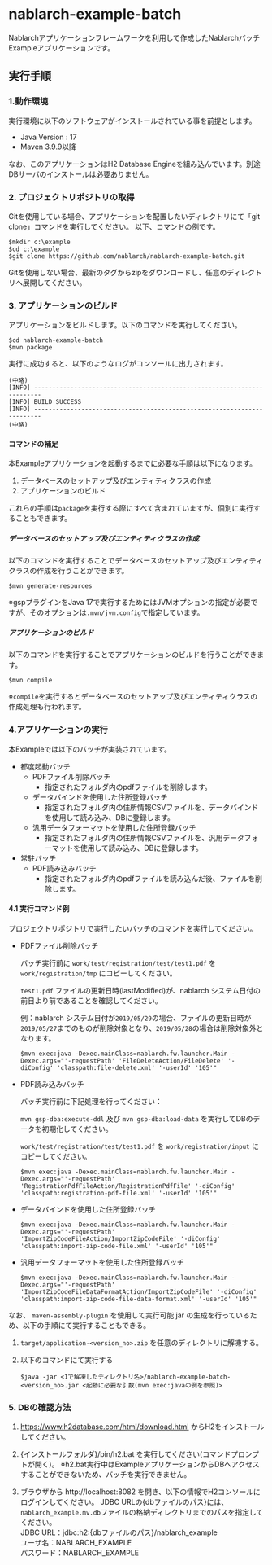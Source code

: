 nablarch-example-batch
===========================

Nablarchアプリケーションフレームワークを利用して作成したNablarchバッチExampleアプリケーションです。

## 実行手順

### 1.動作環境
実行環境に以下のソフトウェアがインストールされている事を前提とします。
* Java Version : 17
* Maven 3.9.9以降

なお、このアプリケーションはH2 Database Engineを組み込んでいます。別途DBサーバのインストールは必要ありません。

### 2. プロジェクトリポジトリの取得
Gitを使用している場合、アプリケーションを配置したいディレクトリにて「git clone」コマンドを実行してください。
以下、コマンドの例です。

    $mkdir c:\example
    $cd c:\example
    $git clone https://github.com/nablarch/nablarch-example-batch.git

Gitを使用しない場合、最新のタグからzipをダウンロードし、任意のディレクトリへ展開してください。

### 3. アプリケーションのビルド

アプリケーションをビルドします。以下のコマンドを実行してください。

    $cd nablarch-example-batch
    $mvn package
    
実行に成功すると、以下のようなログがコンソールに出力されます。

    (中略)
    [INFO] ------------------------------------------------------------------------
    [INFO] BUILD SUCCESS
    [INFO] ------------------------------------------------------------------------
    (中略)

#### コマンドの補足
本Exampleアプリケーションを起動するまでに必要な手順は以下になります。

1. データベースのセットアップ及びエンティティクラスの作成
1. アプリケーションのビルド

これらの手順は`package`を実行する際にすべて含まれていますが、個別に実行することもできます。

##### データベースのセットアップ及びエンティティクラスの作成

以下のコマンドを実行することでデータベースのセットアップ及びエンティティクラスの作成を行うことができます。

    $mvn generate-resources

※gspプラグインをJava 17で実行するためにはJVMオプションの指定が必要ですが、そのオプションは`.mvn/jvm.config`で指定しています。

##### アプリケーションのビルド

以下のコマンドを実行することでアプリケーションのビルドを行うことができます。

    $mvn compile

※`compile`を実行するとデータベースのセットアップ及びエンティティクラスの作成処理も行われます。


### 4.アプリケーションの実行

本Exampleでは以下のバッチが実装されています。

* 都度起動バッチ
    * PDFファイル削除バッチ
        * 指定されたフォルダ内のpdfファイルを削除します。
    * データバインドを使用した住所登録バッチ
        * 指定されたフォルダ内の住所情報CSVファイルを、データバインドを使用して読み込み、DBに登録します。
    * 汎用データフォーマットを使用した住所登録バッチ
        * 指定されたフォルダ内の住所情報CSVファイルを、汎用データフォーマットを使用して読み込み、DBに登録します。
* 常駐バッチ
    * PDF読み込みバッチ
        * 指定されたフォルダ内のpdfファイルを読み込んだ後、ファイルを削除します。

#### 4.1 実行コマンド例
プロジェクトリポジトリで実行したいバッチのコマンドを実行してください。

* PDFファイル削除バッチ

    バッチ実行前に `work/test/registration/test/test1.pdf` を `work/registration/tmp` にコピーしてください。

    `test1.pdf` ファイルの更新日時(lastModified)が、nablarch システム日付の前日より前であることを確認してください。

     例：nablarch システム日付が`2019/05/29`の場合、ファイルの更新日時が`2019/05/27`までのものが削除対象となり、`2019/05/28`の場合は削除対象外となります。

      $mvn exec:java -Dexec.mainClass=nablarch.fw.launcher.Main -Dexec.args="'-requestPath' 'FileDeleteAction/FileDelete' '-diConfig' 'classpath:file-delete.xml' '-userId' '105'"

* PDF読み込みバッチ

    バッチ実行前に下記処理を行ってください：

    `mvn gsp-dba:execute-ddl` 及び `mvn gsp-dba:load-data` を実行してDBのデータを初期化してください。

    `work/test/registration/test/test1.pdf` を `work/registration/input` にコピーしてください。

      $mvn exec:java -Dexec.mainClass=nablarch.fw.launcher.Main -Dexec.args="'-requestPath' 'RegistrationPdfFileAction/RegistrationPdfFile' '-diConfig' 'classpath:registration-pdf-file.xml' '-userId' '105'"

* データバインドを使用した住所登録バッチ

      $mvn exec:java -Dexec.mainClass=nablarch.fw.launcher.Main -Dexec.args="'-requestPath' 'ImportZipCodeFileAction/ImportZipCodeFile' '-diConfig' 'classpath:import-zip-code-file.xml' '-userId' '105'"

* 汎用データフォーマットを使用した住所登録バッチ

      $mvn exec:java -Dexec.mainClass=nablarch.fw.launcher.Main -Dexec.args="'-requestPath' 'ImportZipCodeFileDataFormatAction/ImportZipCodeFile' '-diConfig' 'classpath:import-zip-code-file-data-format.xml' '-userId' '105'"
    
なお、 `maven-assembly-plugin` を使用して実行可能 jar の生成を行っているため、以下の手順にて実行することもできる。

1. ``target/application-<version_no>.zip`` を任意のディレクトリに解凍する。
2. 以下のコマンドにて実行する

       $java -jar <1で解凍したディレクトリ名>/nablarch-example-batch-<version_no>.jar <起動に必要な引数(mvn exec:javaの例を参照)>

### 5. DBの確認方法

1. https://www.h2database.com/html/download.html からH2をインストールしてください。  

2. {インストールフォルダ}/bin/h2.bat を実行してください(コマンドプロンプトが開く)。
  ※h2.bat実行中はExampleアプリケーションからDBへアクセスすることができないため、バッチを実行できません。

3. ブラウザから http://localhost:8082 を開き、以下の情報でH2コンソールにログインしてください。
   JDBC URLの{dbファイルのパス}には、`nablarch_example.mv.db`ファイルの格納ディレクトリまでのパスを指定してください。  
  JDBC URL：jdbc:h2:{dbファイルのパス}/nablarch_example  
  ユーザ名：NABLARCH_EXAMPLE  
  パスワード：NABLARCH_EXAMPLE


